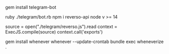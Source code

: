 gem install telegram-bot

ruby ./telegram/bot.rb
npm i reverso-api
node v >= 14

source = open("./telegram/reverso.js").read
context = ExecJS.compile(source)
context.call('exports')

gem install whenever
whenever --update-crontab
bundle exec wheneverize .